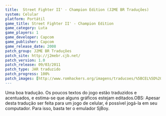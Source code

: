 ```yaml
---
title:  Street Fighter II' - Champion Edition (J2ME BR Traduções)
system: Celular
platform: Portátil
game_title: Street Fighter II' - Champion Edition
game_category: Luta
game_players: 1
game_developer: Capcom
game_publisher: Capcom
game_release_date: 2008
patch_group: J2ME BR Traduções
patch_site: http://j2mebr.cjb.net/
patch_version: 1.0
patch_release: 09/03/2011
patch_type: JAR traduzido
patch_progress: 100%
patch_images: [http://www.romhackers.org/imagens/traducoes/%5BCEL%5D%20Street%20Fighter%20II'%20-%20Champion%20Edition%20-%20J2ME%20BR%20Tradu%C3%A7%C3%B5es%20-%201.jpg,http://www.romhackers.org/imagens/traducoes/%5BCEL%5D%20Street%20Fighter%20II'%20-%20Champion%20Edition%20-%20J2ME%20BR%20Tradu%C3%A7%C3%B5es%20-%202.png,http://www.romhackers.org/imagens/traducoes/%5BCEL%5D%20Street%20Fighter%20II'%20-%20Champion%20Edition%20-%20J2ME%20BR%20Tradu%C3%A7%C3%B5es%20-%203.png]
---
```

Uma boa tradução. Os poucos textos do jogo estão traduzidos e acentuados, e estima-se que alguns gráficos estejam editados.OBS: Apesar desta tradução ser feita para um jogo de celular, é possível jogá-la em seu computador. Para isso, basta ter o emulador SjBoy.